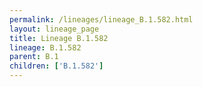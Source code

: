 ```yaml
---
permalink: /lineages/lineage_B.1.582.html
layout: lineage_page
title: Lineage B.1.582
lineage: B.1.582
parent: B.1
children: ['B.1.582']
---
```

